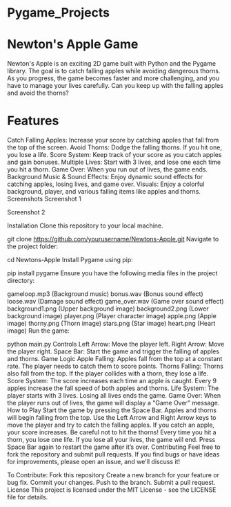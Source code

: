 # Pygame_Projects
# Newton's Apple Game
Newton's Apple is an exciting 2D game built with Python and the Pygame library. The goal is to catch falling apples while avoiding dangerous thorns. As you progress, the game becomes faster and more challenging, and you have to manage your lives carefully. Can you keep up with the falling apples and avoid the thorns?

# Features
Catch Falling Apples: Increase your score by catching apples that fall from the top of the screen.
Avoid Thorns: Dodge the falling thorns. If you hit one, you lose a life.
Score System: Keep track of your score as you catch apples and gain bonuses.
Multiple Lives: Start with 3 lives, and lose one each time you hit a thorn.
Game Over: When you run out of lives, the game ends.
Background Music & Sound Effects: Enjoy dynamic sound effects for catching apples, losing lives, and game over.
Visuals: Enjoy a colorful background, player, and various falling items like apples and thorns.
Screenshots
Screenshot 1

Screenshot 2

Installation
Clone this repository to your local machine.

git clone https://github.com/yourusername/Newtons-Apple.git
Navigate to the project folder:

cd Newtons-Apple
Install Pygame using pip:

pip install pygame
Ensure you have the following media files in the project directory:

gameloop.mp3 (Background music)
bonus.wav (Bonus sound effect)
loose.wav (Damage sound effect)
game_over.wav (Game over sound effect)
background1.png (Upper background image)
background2.png (Lower background image)
player.png (Player character image)
apple.png (Apple image)
thorny.png (Thorn image)
stars.png (Star image)
heart.png (Heart image)
Run the game:

python main.py
Controls
Left Arrow: Move the player left.
Right Arrow: Move the player right.
Space Bar: Start the game and trigger the falling of apples and thorns.
Game Logic
Apple Falling: Apples fall from the top at a constant rate. The player needs to catch them to score points.
Thorns Falling: Thorns also fall from the top. If the player collides with a thorn, they lose a life.
Score System: The score increases each time an apple is caught. Every 9 apples increase the fall speed of both apples and thorns.
Life System: The player starts with 3 lives. Losing all lives ends the game.
Game Over: When the player runs out of lives, the game will display a "Game Over" message.
How to Play
Start the game by pressing the Space Bar. Apples and thorns will begin falling from the top.
Use the Left Arrow and Right Arrow keys to move the player and try to catch the falling apples.
If you catch an apple, your score increases. Be careful not to hit the thorns!
Every time you hit a thorn, you lose one life. If you lose all your lives, the game will end.
Press Space Bar again to restart the game after it’s over.
Contributing
Feel free to fork the repository and submit pull requests. If you find bugs or have ideas for improvements, please open an issue, and we'll discuss it!

To Contribute:
Fork this repository
Create a new branch for your feature or bug fix.
Commit your changes.
Push to the branch.
Submit a pull request.
License
This project is licensed under the MIT License - see the LICENSE file for details.

